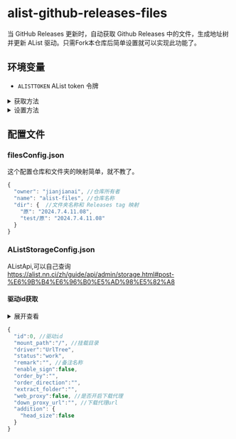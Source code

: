 # alist-github-releases-files
当 GitHub Releases 更新时，自动获取 Github Releases 中的文件，生成地址树并更新 AList 驱动。只需Fork本仓库后简单设置就可以实现此功能了。

## 环境变量
- ```ALISTTOKEN``` AList token 令牌

<details>
<summary>获取方法</summary>
  
![image](https://github.com/jianjianai/alist-github-releases-files/assets/59829816/8c333f66-4971-4b6e-9983-05b0389000a3)

<details>

- [神奇小破站](https://jjaw.cn/)

</details>

</details>

<details>
<summary>设置方法</summary>

![image](https://github.com/jianjianai/alist-github-releases-files/assets/59829816/e5898202-0bdc-4f83-8192-871f0e94ff01)

![image](https://github.com/jianjianai/alist-github-releases-files/assets/59829816/e96d91b9-0d77-437e-8f55-768462c486ae)

</details>


## 配置文件
### filesConfig.json
这个配置仓库和文件夹的映射简单，就不教了。
``` javascript
{
  "owner": "jianjianai", //仓库所有者
  "name": "alist-files", //仓库名称
  "dir": {  //文件夹名称和 Releases tag 映射
    "原": "2024.7.4.11.08",
    "test/原": "2024.7.4.11.08"
  }
}
```

### AListStorageConfig.json
AListApi,可以自己查询
https://alist.nn.ci/zh/guide/api/admin/storage.html#post-%E6%9B%B4%E6%96%B0%E5%AD%98%E5%82%A8

#### 驱动id获取

<details>
<summary>展开查看</summary>
  
![image](https://github.com/jianjianai/alist-github-releases-files/assets/59829816/0db08751-f207-4582-b93a-0477b640bde8)

</details>

``` javascript
{
  "id":0, //驱动id
  "mount_path":"/", //挂载目录
  "driver":"UrlTree",
  "status":"work",
  "remark":"", //备注名称
  "enable_sign":false,
  "order_by":"",
  "order_direction":"",
  "extract_folder":"",
  "web_proxy":false, //是否开启下载代理
  "down_proxy_url":"", //下载代理url
  "addition": {
    "head_size":false
  }
}
```
